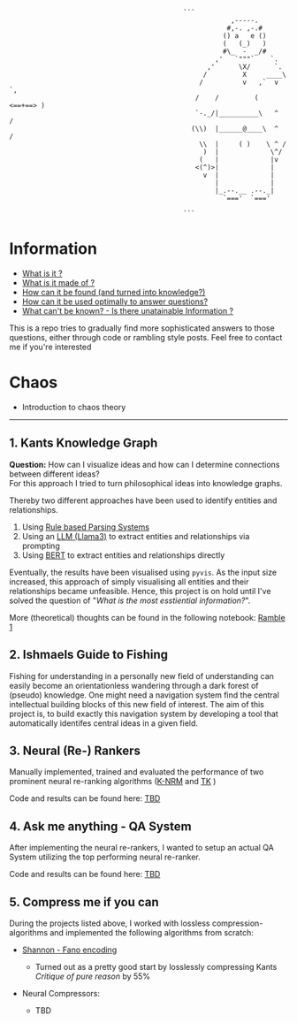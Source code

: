                                                 ```
                                                            ,-----.
                                                           #,-. ,-.#
                                                          () a   e ()
                                                          (   (_)   )
                                                          #\_  -  _/#
                                                        ,'   `"""`    `.
                                                      ,'      \X/      `.
                                                     /         X     ____\
                                                    /          v   ,`  v  `,
                                                   /    /         ( <==+==> )
                                                   `-._/|__________\   ^   /
                                                  (\\)  |______@____\  ^  /
                                                    \\  |     ( )    \ ^ /
                                                     )  |             \^/
                                                    (   |             |v
                                                   <(^)>|             |
                                                     v  |             |
                                                        |             |
                                                        |_.--.__ .--._|
                                                          `==='  `==='
                                                
                                                ```

# Information 
- [What is it ?](notes/what_is_information.md) 
- [What is it made of ?](notes/what_is_information.md)
- [How can it be found (and turned into knowledge?)](notes/quest_for_knowledge.md)
- [How can it be used optimally to answer questions?](https://github.com/dominik-pichler/Balmung?tab=readme-ov-file#4-ask-me-anything---qa-system)
- [What can't be known? - Is there unatainable Information ?](notes/the_unknown.md)
  
This is a repo tries to gradually find more sophisticated answers to those questions, either through code or rambling style posts.
Feel free to contact me if you're interested



# Chaos
- Introduction to chaos theory
____

 ## 1. Kants Knowledge Graph
**Question:** How can I visualize ideas and how can I determine connections between different ideas?  
For this approach I tried to turn philosophical ideas into knowledge graphs.

Thereby two different approaches have been used to identify entities and relationships.
1. Using [Rule based Parsing Systems](https://www.geeksforgeeks.org/rule-based-approach-in-nlp/)
2. Using an [LLM (Llama3)](https://ollama.com/) to extract entities and relationships via prompting
3. Using [BERT](Embeddings/ER_BERT.py) to extract entities and relationships directly

Eventually, the results have been visualised using `pyvis`. As the input size increased, this approach of simply 
visualising all entities and their relationships became unfeasible.
Hence, this project is on hold until I've solved the question of "*What is the most esstiential information?*".

More (theoretical) thoughts can be found in the following notebook: [Ramble 1](kants_knowledge_graph/ramble.md)


## 2. Ishmaels Guide to Fishing
Fishing for understanding in a personally new field of understanding can easily become an orientationless wandering through a dark forest of (pseudo) knowledge. 
One might need a navigation system find the central intellectual building blocks of this new field of interest.
The aim of this project is, to build exactly this navigation system by developing a tool that automatically identifes central ideas in a given field.


## 3. Neural (Re-) Rankers
Manually implemented, trained and evaluated the performance of two prominent neural re-ranking algorithms ([K-NRM](https://arxiv.org/pdf/1706.06613) and [TK](https://www.researchgate.net/publication/339065967_Interpretable_Time-Budget-Constrained_Contextualization_for_Re-Ranking) )

Code and results can be found here: 
[TBD](TBD)

## 4. Ask me anything - QA System
After implementing the neural re-rankers, I wanted to setup an actual QA System utilizing the top performing neural re-ranker.

Code and results can be found here: 
[TBD](TBD)


## 5. Compress me if you can
During the projects listed above, I worked with lossless compression-algorithms and implemented the following algorithms from scratch: 
* [Shannon -  Fano encoding](https://github.com/dominik-pichler/Balmung/blob/main/utils/shannon_fano_coding.py)
   * Turned out as a pretty good start by losslessly compressing Kants *Critique of pure reason* by 55%
 
* Neural Compressors:
   * TBD




